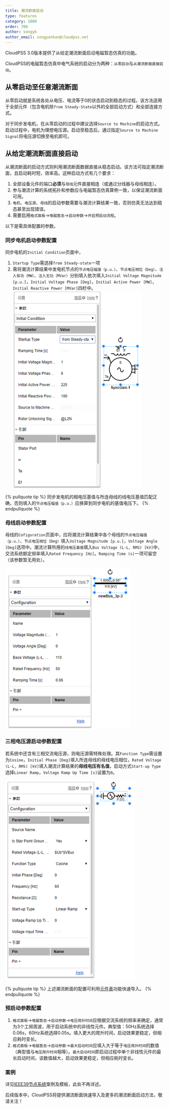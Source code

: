 ```yaml
---
title: 潮流断面启动
type: features
category: 1000
order: 700
author: songyk
author_email: songyankan@cloudpss.net
---
```


CloudPSS 3.0版本提供了从给定潮流断面启动电磁暂态仿真的功能。

CloudPSS的电磁暂态仿真中电气系统的启动分为两种：`从零启动`与`从潮流断面直接启动`。

## 从零启动至任意潮流断面
从零启动就是系统各处从电压、电流等于0的状态启动到稳态的过程。该方法适用于全部元件（包含电机除`from Steady-State`以外的全部启动方式）和全部连接方式。

对于同步发电机，在从零启动的过程中建议选择`Source to Machine`的启动方式。启动过程中，电机为理想电压源。启动至稳态后，通过指定`Source to Machine Signal`将电压源切换至电机即可。

## 从给定潮流断面直接启动

从潮流断面的启动方式则利用潮流断面数据直接从稳态启动。该方法可指定潮流断面，且启动耗时短，效率高。这种启动方式有几个要求：

1. 全部设备元件的端口**必须**与`母线`元件直接相连（或通过分线器与母线相连）。
1. 参与潮流计算的系统拓扑和参数应与电磁暂态仿真算例一致，以保证潮流断面可用。
1. `电机`、`电压源`、`母线`的启动参数需要与潮流计算结果一致，否则仿真无法达到稳态甚至出现错误。
1. 需要启用`格式面板`->`电磁暂态`->`启动参数`->`开启预启动流程`。


以下是需具体配置的参数。

### 同步电机启动参数配置

同步电机的`Initial Condition`页面中，
1. `Startup Type`需选择`from Steady-state`一项
2. 需将潮流计算结果中发电机节点的`节点电压幅值（p.u.）`、`节点电压相位（Deg）`、`注入有功（MW）`、`注入无功（MVar）`分别填入依次填入`Initial Voltage Magnitude [p.u.]`，`Initial Voltage Phase [Deg]`，`Initial Active Power [MW]`，`Initial Reactive Power [MVar]`四栏中。
   ![同步电机启动参数](Initialization/sync.png "同步发电机启动参数页") 

{% pullquote tip %}
同步发电机的相电压基值与所连母线的线电压基值匹配正确，否则填入的`节点电压幅值（p.u.）`应换算到同步电机的基值电压下。
{% endpullquote %}

### 母线启动参数配置

母线的`Cofiguration`页面中，应将潮流计算结果中各个母线的`节点电压幅值（p.u.）`、`节点电压相位（Deg）`填入`Voltage Magnitude [p.u.]`，`Voltage Angle [Deg]`选项中。潮流计算所用的`线电压基值`填入`Bus Voltage (L-L, RMS) [kV]`中，交流系统额定频率填入`Rated Frequency [Hz]`。`Ramping Time (s)`一项可留空（该参数暂无用处）。

![母线启动参数](Initialization/bus.png "三相母线启动参数页")

### 三相电压源启动参数配置

若系统中还含有三相交流电压源，则电压源需特殊处理。其`Function Type`需设置为`Cosine`，`Initial Phase [Deg]`填入所连母线的母线电压相位，`Rated Voltage (L-L, RMS) [kV]`填入潮流计算结果的**母线电压有名值**，启动方式`Start-up Type`选择`Linear Ramp`，`Voltage Ramp Up Time [s]`设置为`0`。

![三相电压源启动参数](Initialization/source.png "三相电压源启动参数页")


{% pullquote tip %}
上述潮流断面的配置可利用[元件表](ComponentTable.html)功能快速导入。
{% endpullquote %}

### 预启动参数配置

1. `格式面板`->`电磁暂态`->`启动参数`->`电压爬升时间`应根据交流系统的频率来确定，通常为3个工频周波，用于启动系统中的非线性元件。典型值：50Hz系统选择0.06s，60Hz系统选择0.05s。填入更大的爬升时间，启动效果更稳定，但相应耗时变长。
2. `格式面板`->`电磁暂态`->`启动参数`->`最大启动时间`应填入大于等于`电压爬升时间`的数值（典型值与`电压爬升时间`相等）。`最大启动时间`即启动过程中单个非线性元件的最长启动时间，该数值越大，启动效果更稳定，但相应耗时变长。

### 案例

详见[IEEE39节点系统](/examples/IEEE39.html)案例及模板，此处不再详述。


后续版本中，CloudPSS将提供潮流断面快速导入及更多的潮流断面启动方法，敬请关注！
